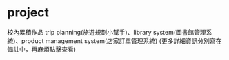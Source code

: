 # project
校內累積作品
    trip planning(旅遊規劃小幫手)、library system(圖書館管理系統)、product management system(店家訂單管理系統)
    (更多詳細資訊分別寫在備註中，再麻煩點擊查看)
